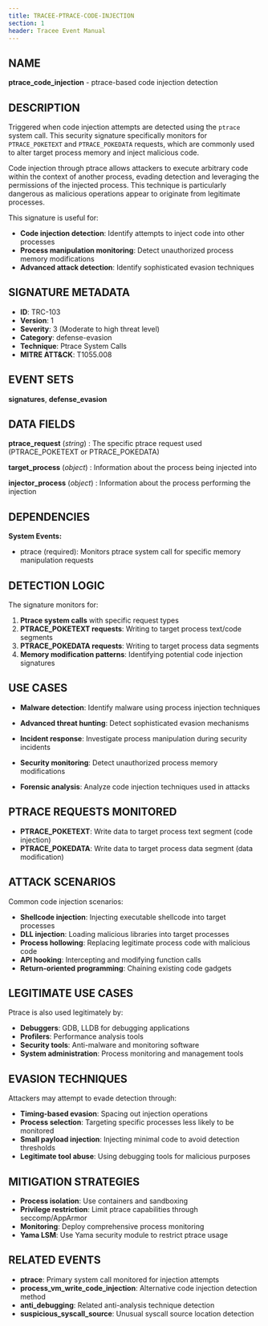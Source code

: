 ```yaml
---
title: TRACEE-PTRACE-CODE-INJECTION
section: 1
header: Tracee Event Manual
---
```


## NAME

**ptrace_code_injection** - ptrace-based code injection detection

## DESCRIPTION

Triggered when code injection attempts are detected using the `ptrace` system call. This security signature specifically monitors for `PTRACE_POKETEXT` and `PTRACE_POKEDATA` requests, which are commonly used to alter target process memory and inject malicious code.

Code injection through ptrace allows attackers to execute arbitrary code within the context of another process, evading detection and leveraging the permissions of the injected process. This technique is particularly dangerous as malicious operations appear to originate from legitimate processes.

This signature is useful for:

- **Code injection detection**: Identify attempts to inject code into other processes
- **Process manipulation monitoring**: Detect unauthorized process memory modifications
- **Advanced attack detection**: Identify sophisticated evasion techniques

## SIGNATURE METADATA

- **ID**: TRC-103
- **Version**: 1
- **Severity**: 3 (Moderate to high threat level)
- **Category**: defense-evasion
- **Technique**: Ptrace System Calls
- **MITRE ATT&CK**: T1055.008

## EVENT SETS

**signatures**, **defense_evasion**

## DATA FIELDS

**ptrace_request** (*string*)
: The specific ptrace request used (PTRACE_POKETEXT or PTRACE_POKEDATA)

**target_process** (*object*)
: Information about the process being injected into

**injector_process** (*object*)
: Information about the process performing the injection

## DEPENDENCIES

**System Events:**

- ptrace (required): Monitors ptrace system call for specific memory manipulation requests

## DETECTION LOGIC

The signature monitors for:

1. **Ptrace system calls** with specific request types
2. **PTRACE_POKETEXT requests**: Writing to target process text/code segments
3. **PTRACE_POKEDATA requests**: Writing to target process data segments
4. **Memory modification patterns**: Identifying potential code injection signatures

## USE CASES

- **Malware detection**: Identify malware using process injection techniques

- **Advanced threat hunting**: Detect sophisticated evasion mechanisms

- **Incident response**: Investigate process manipulation during security incidents

- **Security monitoring**: Detect unauthorized process memory modifications

- **Forensic analysis**: Analyze code injection techniques used in attacks

## PTRACE REQUESTS MONITORED

- **PTRACE_POKETEXT**: Write data to target process text segment (code injection)
- **PTRACE_POKEDATA**: Write data to target process data segment (data modification)

## ATTACK SCENARIOS

Common code injection scenarios:

- **Shellcode injection**: Injecting executable shellcode into target processes
- **DLL injection**: Loading malicious libraries into target processes
- **Process hollowing**: Replacing legitimate process code with malicious code
- **API hooking**: Intercepting and modifying function calls
- **Return-oriented programming**: Chaining existing code gadgets

## LEGITIMATE USE CASES

Ptrace is also used legitimately by:

- **Debuggers**: GDB, LLDB for debugging applications
- **Profilers**: Performance analysis tools
- **Security tools**: Anti-malware and monitoring software
- **System administration**: Process monitoring and management tools

## EVASION TECHNIQUES

Attackers may attempt to evade detection through:

- **Timing-based evasion**: Spacing out injection operations
- **Process selection**: Targeting specific processes less likely to be monitored
- **Small payload injection**: Injecting minimal code to avoid detection thresholds
- **Legitimate tool abuse**: Using debugging tools for malicious purposes

## MITIGATION STRATEGIES

- **Process isolation**: Use containers and sandboxing
- **Privilege restriction**: Limit ptrace capabilities through seccomp/AppArmor
- **Monitoring**: Deploy comprehensive process monitoring
- **Yama LSM**: Use Yama security module to restrict ptrace usage

## RELATED EVENTS

- **ptrace**: Primary system call monitored for injection attempts
- **process_vm_write_code_injection**: Alternative code injection detection method
- **anti_debugging**: Related anti-analysis technique detection
- **suspicious_syscall_source**: Unusual syscall source location detection